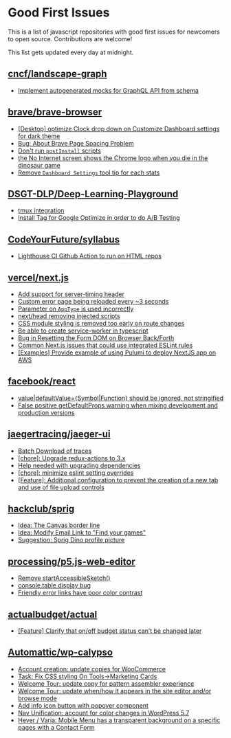 # Good First Issues

This is a list of javascript repositories with good first issues for newcomers to open source. Contributions are welcome!

This list gets updated every day at midnight.

## [cncf/landscape-graph](https://github.com/cncf/landscape-graph)

- [Implement autogenerated mocks for GraphQL API from schema](https://github.com/cncf/landscape-graph/issues/103)

## [brave/brave-browser](https://github.com/brave/brave-browser)

- [[Desktop] optimize Clock drop down on Customize Dashboard settings for dark theme ](https://github.com/brave/brave-browser/issues/12060)
- [Bug: About Brave Page Spacing Problem](https://github.com/brave/brave-browser/issues/13286)
- [Don't run `postInstall` scripts](https://github.com/brave/brave-browser/issues/28419)
- [the No Internet screen shows the Chrome logo when you die in the dinosaur game](https://github.com/brave/brave-browser/issues/17124)
- [Remove `Dashboard Settings` tool tip for each stats](https://github.com/brave/brave-browser/issues/6084)

## [DSGT-DLP/Deep-Learning-Playground](https://github.com/DSGT-DLP/Deep-Learning-Playground)

- [tmux integration](https://github.com/DSGT-DLP/Deep-Learning-Playground/issues/602)
- [Install Tag for Google Optimize in order to do A/B Testing](https://github.com/DSGT-DLP/Deep-Learning-Playground/issues/600)

## [CodeYourFuture/syllabus](https://github.com/CodeYourFuture/syllabus)

- [Lighthouse CI Github Action to run on HTML repos](https://github.com/CodeYourFuture/syllabus/issues/529)

## [vercel/next.js](https://github.com/vercel/next.js)

- [Add support for server-timing header](https://github.com/vercel/next.js/issues/12382)
- [Custom error page being reloaded every ~3 seconds](https://github.com/vercel/next.js/issues/10024)
- [Parameter on `AppType` is used incorrectly](https://github.com/vercel/next.js/issues/42846)
- [next/head removing injected scripts](https://github.com/vercel/next.js/issues/11012)
- [CSS module styling is removed too early on route changes](https://github.com/vercel/next.js/issues/17464)
- [Be able to create service-worker in typescript](https://github.com/vercel/next.js/issues/33863)
- [Bug in Resetting the Form DOM on Browser Back/Forth](https://github.com/vercel/next.js/issues/6128)
- [Common Next.js issues that could use integrated ESLint rules](https://github.com/vercel/next.js/issues/27051)
- [[Examples] Provide example of using Pulumi to deploy NextJS app on AWS](https://github.com/vercel/next.js/issues/16643)

## [facebook/react](https://github.com/facebook/react)

- [value|defaultValue={Symbol|Function} should be ignored, not stringified](https://github.com/facebook/react/issues/11734)
- [False positive getDefaultProps warning when mixing development and production versions](https://github.com/facebook/react/issues/9999)

## [jaegertracing/jaeger-ui](https://github.com/jaegertracing/jaeger-ui)

- [Batch Download of traces](https://github.com/jaegertracing/jaeger-ui/issues/663)
- [[chore]: Upgrade redux-actions to 3.x](https://github.com/jaegertracing/jaeger-ui/issues/1260)
- [Help needed with upgrading dependencies](https://github.com/jaegertracing/jaeger-ui/issues/1199)
- [[chore]: minimize eslint setting overrides](https://github.com/jaegertracing/jaeger-ui/issues/1258)
- [[Feature]: Additional configuration to prevent the creation of a new tab and use of file upload controls](https://github.com/jaegertracing/jaeger-ui/issues/1211)

## [hackclub/sprig](https://github.com/hackclub/sprig)

- [Idea: The Canvas border line](https://github.com/hackclub/sprig/issues/903)
- [Idea: Modify Email Link to "Find your games"](https://github.com/hackclub/sprig/issues/838)
- [Suggestion: Sprig Dino profile picture](https://github.com/hackclub/sprig/issues/818)

## [processing/p5.js-web-editor](https://github.com/processing/p5.js-web-editor)

- [Remove startAccessibleSketch() ](https://github.com/processing/p5.js-web-editor/issues/585)
- [console.table display bug](https://github.com/processing/p5.js-web-editor/issues/1520)
- [Friendly error links have poor color contrast](https://github.com/processing/p5.js-web-editor/issues/2046)

## [actualbudget/actual](https://github.com/actualbudget/actual)

- [[Feature] Clarify that on/off budget status can’t be changed later](https://github.com/actualbudget/actual/issues/753)

## [Automattic/wp-calypso](https://github.com/Automattic/wp-calypso)

- [Account creation: update copies for WooCommerce](https://github.com/Automattic/wp-calypso/issues/74148)
- [Task: Fix CSS styling On Tools->Marketing Cards](https://github.com/Automattic/wp-calypso/issues/68761)
- [Welcome Tour: update copy for pattern assembler experience](https://github.com/Automattic/wp-calypso/issues/74089)
- [Welcome Tour: update when/how it appears in the site editor and/or browse mode](https://github.com/Automattic/wp-calypso/issues/72533)
- [Add info icon button with popover component](https://github.com/Automattic/wp-calypso/issues/45449)
- [Nav Unification: account for color changes in WordPress 5.7](https://github.com/Automattic/wp-calypso/issues/49517)
- [Hever / Varia: Mobile Menu has a transparent background on a specific pages with a Contact Form](https://github.com/Automattic/wp-calypso/issues/72288)

